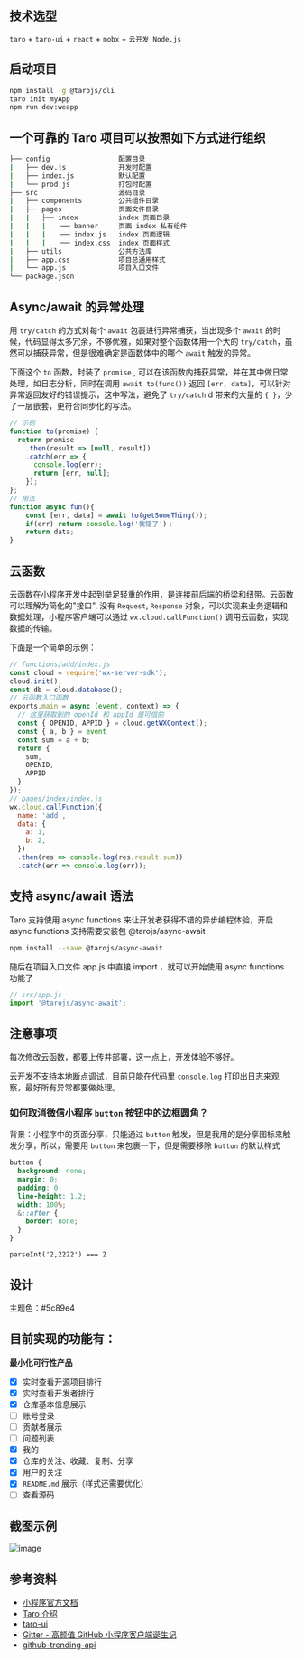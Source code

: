 ## 技术选型

`taro` + `taro-ui` + `react` + `mobx` + `云开发 Node.js`

## 启动项目

```bash
npm install -g @tarojs/cli
taro init myApp
npm run dev:weapp
```

## 一个可靠的 Taro 项目可以按照如下方式进行组织

```bash
├── config                 配置目录
|   ├── dev.js             开发时配置
|   ├── index.js           默认配置
|   └── prod.js            打包时配置
├── src                    源码目录
|   ├── components         公共组件目录
|   ├── pages              页面文件目录
|   |   ├── index          index 页面目录
|   |   |   ├── banner     页面 index 私有组件
|   |   |   ├── index.js   index 页面逻辑
|   |   |   └── index.css  index 页面样式
|   ├── utils              公共方法库
|   ├── app.css            项目总通用样式
|   └── app.js             项目入口文件
└── package.json
```

## Async/await 的异常处理

用 `try/catch` 的方式对每个 `await` 包裹进行异常捕获，当出现多个 `await` 的时候，代码显得太多冗余，不够优雅，如果对整个函数体用一个大的 `try/catch`，虽然可以捕获异常，但是很难确定是函数体中的哪个 `await` 触发的异常。

下面这个 `to` 函数，封装了 `promise` , 可以在该函数内捕获异常，并在其中做日常处理，如日志分析，同时在调用 `await to(func())` 返回 `[err, data]`，可以针对异常返回友好的错误提示，这中写法，避免了 `try/catch` d 带来的大量的 `{ }`，少了一层嵌套，更符合同步化的写法。

```javascript
// 示例
function to(promise) {
  return promise
    .then(result => [null, result])
    .catch(err => {
      console.log(err);
      return [err, null];
    });
};
// 用法
function async fun(){
    const [err, data] = await to(getSomeThing());
    if(err) return console.log('我错了')；
    return data;
}
```

## 云函数

云函数在小程序开发中起到举足轻重的作用，是连接前后端的桥梁和纽带。云函数可以理解为简化的"接口", 没有 `Request`, `Response` 对象，可以实现来业务逻辑和数据处理，小程序客户端可以通过 `wx.cloud.callFunction()` 调用云函数，实现数据的传输。

下面是一个简单的示例：

```javascript
// functions/add/index.js
const cloud = require('wx-server-sdk');
cloud.init();
const db = cloud.database();
// 云函数入口函数
exports.main = async (event, context) => {
  // 这里获取到的 openId 和 appId 是可信的
  const { OPENID, APPID } = cloud.getWXContext();
  const { a, b } = event
  const sum = a + b;
  return {
    sum,
    OPENID,
    APPID
  }
});
// pages/index/index.js
wx.cloud.callFunction({
  name: 'add',
  data: {
    a: 1,
    b: 2,
  })
  .then(res => console.log(res.result.sum))
  .catch(err => console.log(err));
```

## 支持 async/await 语法

Taro 支持使用 async functions 来让开发者获得不错的异步编程体验，开启 async functions 支持需要安装包 @tarojs/async-await

```bash
npm install --save @tarojs/async-await
```

随后在项目入口文件 app.js 中直接 import ，就可以开始使用 async functions 功能了

```javascript
// src/app.js
import '@tarojs/async-await';
```

## 注意事项

每次修改云函数，都要上传并部署，这一点上，开发体验不够好。

云开发不支持本地断点调试，目前只能在代码里 `console.log` 打印出日志来观察，最好所有异常都要做处理。

### 如何取消微信小程序 `button` 按钮中的边框圆角？

背景：小程序中的页面分享，只能通过 `button` 触发，但是我用的是分享图标来触发分享，所以，需要用 `button` 来包裹一下，但是需要移除 `button` 的默认样式

```css
button {
  background: none;
  margin: 0;
  padding: 0;
  line-height: 1.2;
  width: 100%;
  &::after {
    border: none;
  }
}
```

`parseInt('2,2222') === 2`

## 设计

主题色：#5c89e4


## 目前实现的功能有：

**最小化可行性产品**

- [x] 实时查看开源项目排行
- [x] 实时查看开发者排行
- [x] 仓库基本信息展示
- [ ] 账号登录
- [ ] 贡献者展示
- [ ] 问题列表
- [x] 我的
- [x] 仓库的关注、收藏、复制、分享
- [x] 用户的关注 
- [x] `README.md` 展示（样式还需要优化）
- [ ] 查看源码

## 截图示例

![image](./doc/demo.jpeg)

## 参考资料

- [小程序官方文档](https://developers.weixin.qq.com/miniprogram/dev/index.html)
- [Taro 介绍](https://nervjs.github.io/taro/docs/README.html)
- [taro-ui](https://taro-ui.aotu.io/)
- [Gitter - 高颜值 GitHub 小程序客户端诞生记](https://juejin.im/post/5c4c738ce51d4525211c129b)
- [github-trending-api](https://github.com/huchenme/github-trending-api)
